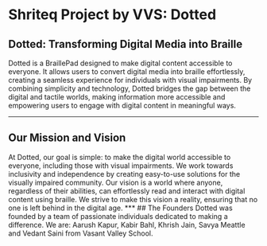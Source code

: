 # Shriteq Project by VVS: Dotted 
## Dotted: Transforming Digital Media into Braille
Dotted is a BraillePad designed to make digital content accessible to everyone. It allows users to convert digital media into braille effortlessly, creating a seamless experience for individuals with visual impairments. By combining simplicity and technology, Dotted bridges the gap between the digital and tactile worlds, making information more accessible and empowering users to engage with digital content in meaningful ways. 
*** 
## Our Mission and Vision
At Dotted, our goal is simple: to make the digital world accessible to everyone, including those with visual impairments. We work towards inclusivity and independence by creating easy-to-use solutions for the visually impaired community. Our vision is a world where anyone, regardless of their abilities, can effortlessly read and interact with digital content using braille. We strive to make this vision a reality, ensuring that no one is left behind in the digital age. 
*** ## The Founders
Dotted was founded by a team of passionate individuals dedicated to making a difference. 
We are: Aarush Kapur, Kabir Bahl, Khrish Jain, Savya Meattle and Vedant Saini from Vasant Valley School.